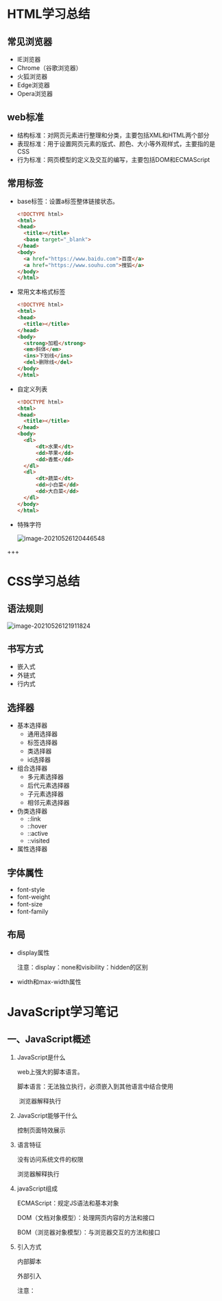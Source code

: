 # HTML学习总结

## 常见浏览器

* IE浏览器
* Chrome（谷歌浏览器）
* 火狐浏览器
* Edge浏览器
* Opera浏览器

## web标准

* 结构标准：对网页元素进行整理和分类，主要包括XML和HTML两个部分
* 表现标准：用于设置网页元素的版式、颜色、大小等外观样式，主要指的是CSS
* 行为标准：网页模型的定义及交互的编写，主要包括DOM和ECMAScript

## 常用标签

* base标签：设置a标签整体链接状态。

  ~~~html
  <!DOCTYPE html>
  <html>
  <head>
  	<title></title>
  	<base target="_blank">
  </head>
  <body>
  	<a href="https://www.baidu.com">百度</a>
  	<a href="https://www.souhu.com">搜狐</a>
  </body>
  </html>
  ~~~

* 常用文本格式标签

  ~~~html
  <!DOCTYPE html>
  <html>
  <head>
  	<title></title>
  </head>
  <body>
  	<strong>加粗</strong>
  	<em>斜体</em>
  	<ins>下划线</ins>
  	<del>删除线</del>
  </body>
  </html>
  ~~~

* 自定义列表

  ~~~html
  <!DOCTYPE html>
  <html>
  <head>
  	<title></title>
  </head>
  <body>
  	<dl>
  		<dt>水果</dt>
  		<dd>苹果</dd>
  		<dd>香蕉</dd>
  	</dl>
  	<dl>
  		<dt>蔬菜</dt>
  		<dd>小白菜</dd>
  		<dd>大白菜</dd>
  	</dl>
  </body>
  </html>
  ~~~

* 特殊字符

  ![image-20210526120446548](https://cdn.jsdelivr.net/gh/whyme-chen/Image/imgimage-20210526120446548.png)

+++

# CSS学习总结

## 语法规则

![image-20210526121911824](https://cdn.jsdelivr.net/gh/whyme-chen/Image/imgimage-20210526121911824.png)

## 书写方式

* 嵌入式
* 外链式
* 行内式

## 选择器

* 基本选择器
  * 通用选择器
  * 标签选择器
  * 类选择器
  * id选择器
* 组合选择器
  * 多元素选择器
  * 后代元素选择器
  * 子元素选择器
  * 相邻元素选择器
* 伪类选择器
  * ::link
  * ::hover
  * ::active
  * ::visited
* 属性选择器

## 字体属性

* font-style
* font-weight
* font-size
* font-family

## 布局

* display属性

  注意：display：none和visibility：hidden的区别

* width和max-width属性





# JavaScript学习笔记



## 一、JavaScript概述

1. JavaScript是什么

   web上强大的脚本语言。

   脚本语言：无法独立执行，必须嵌入到其他语言中结合使用

   ​					浏览器解释执行

2. JavaScript能够干什么

   控制页面特效展示

3. 语言特征

   没有访问系统文件的权限

   浏览器解释执行

4. javaScript组成

   ECMAScript：规定JS语法和基本对象

   DOM（文档对象模型）：处理网页内容的方法和接口

   BOM（浏览器对象模型）：与浏览器交互的方法和接口

5. 引入方式

   内部脚本

   外部引入

   注意：<script>标签中使用了src属性，则不能在标签内部不能写代码

+++

### javaScript显示数据

~~~ 
1.使用window.alert()弹出警告框
2.使用document.write()方法将内容写到HTML文档中
3.使用innerHTML写入到HTML元素
4.使用console.log()写入到浏览器控制台
~~~

## 二、基本语法

### 字面量

​	编程语言中，一般将固定值称为字面量。包括数字（Number）字面量，字符串（String）字面量，表达式字面量，数组（Array）字面量，对象（Object）字面量，函数（Function）字面量。

+++

### 变量

1. 变量的声明

   var 变量名;
   
   注意：变量是名称，字面量是值。

+++



### 基本数据类型

* string
* boolean
* number
* null
* undefined

注意：undefined==null（null和undefined的值相等，但类型不等）

### 引用数据类型

* 对象（Object）
* 数组（Array）
* 函数（Function）

### 运算符

* 比较运算符

  === 全等（值和类型都进行比较）

  == 等于（只比较值）

+ 逻辑运算符号

+++

### 字符串

~~~ javascript
//常用属性和方法
1.length 字符串长度
2.indexOf() 返回字符串中指定文本首次出现的索引位置
3.lastIndexOf() 方法返回指定文本在字符串中最后一次出现的索引
4.search() 方法搜索特定值的字符串，并返回匹配的位置：
5.slice() 提取字符串的某个部分并在新字符串中返回被提取的部分。
6.substring() 类似于 slice()，不同之处在于 substring() 无法接受负的索引。
7.substr() 类似于 slice()。不同之处在于第二个参数规定被提取部分的长度。
8.replace() 方法用另一个值替换在字符串中指定的值：默认地，replace() 只替换首个匹配：
9.toUpperCase() 把字符串转换为大写：
10.toLowerCase() 把字符串转换为小写：
11.concat() 连接两个或多个字符串：
12.trim() 方法删除字符串两端的空白符：
13.charAt() 方法返回字符串中指定下标（位置）的字符串：
14.charCodeAt() 方法返回字符串中指定索引的字符 unicode 编码：
15.split() 将字符串转换为数组：
~~~

### 数组对象

1. JS数组特性
   * 数组中每一个成员没有类型限制，
   * 数组的长度可以自动修改

2. JS数组的四种创建方式

~~~ javascript
//方式一
var arr=[1,2,3];
//方式二
var arr=new Array();//数组长度默认为0
//方式三
var arr=new Array(4);//指定数组长度
//方式四
var arr=new Array(1,2);//数组元素是1,2
~~~

3. JS数组的常用属性/方法
   * length 数组长度
   * join() 将所有数组元素以指定分隔符进行连接
   * pop() 删除并返回数组的最后一个元素
   * push() 向数组的末尾添加一个或更多元素，并返回新长度
   * reverse() 颠倒数组中元素的顺序

### 全局函数

1. eval()函数：可以把传入的字符串，作为JavaScript的脚本代码进行执行，以此达到扩展程序功能的效果。

   注意：只能传递基本数据类型的字符串

2. encodeURI():把字符串编码为URL

   decodeURI():解码

   URI：统一资源标识符

   URL：统一资源定位器

### 自定义函数

~~~ javascript
//函数定义
方式一：
function fun(约束列表){
    函数体
}

注意：
* javaScript无需定义返回值类型
* 参数的定义无需使用var关键字，否则报错
* 函数体中return可以写也可以不写，具体按要求使用
* javaScript中不存在方法重载

//函数表达式
var x = function (a, b) {return a * b};
var z = x(4, 3);

注意：
函数提升，但是使用表达式定义的函数不会被提升。

//箭头函数
// ES5
var x = function(x, y) {
  return x * y;
}

// ES6
const x = (x, y) => x * y;
箭头函数没有自己的 this。它们不适合定义对象方法。
箭头函数未被提升。它们必须在使用前进行定义。
使用 const 比使用 var 更安全，因为函数表达式始终是常量值。
~~~

### 自定义对象

1. 格式

~~~ javascript
//function构造函数
function 对象名(){
    
}
~~~

2. 对象直接量

   ~~~ javascript
   var 对象名={属性1:属性值1,属性2:属性值2}
   ~~~

### 正则对象

1. RegEXp对象

   直接量方式创建(开发中常用)

   ``` javascript
   var reg=/^表达式$/;
   ```

2. 常用方法

   test


### 正则表达式（Regular Expression）

1. 正则表达式是由一个字符序列形成的搜索模式。

2. 两个常用字符串方法：

   * search（）

   * replace（）

3. 正则表达式修饰符

   | 修饰符 | 描述                 |
   | ------ | -------------------- |
   | i      | 执行大小写不敏感匹配 |
   | g      | 执行全局匹配         |
   | m      | 执行多行匹配         |

4. 正则表达式模式

   * 方括号用于查找某个范围内的字符，例如[abc],[0-9],(x|y)查找任何以|分隔的选项
   * 元字符：拥有特殊含义的字符

   | 元字符 | 描述         |
   | ------ | ------------ |
   | \d     | 查找数字     |
   | \s     | 查找空白字符 |
   | \b     | 匹配单词边界 |
   | \uxxxx |              |

   

## 三、BOM对象

### 1. 概念：Browser Object Model（浏览器对象模型）

### 2. 组成

* **窗口对象（window）**
* **历史记录对象（history）**
* **地址栏对象（location）**
* 显示器屏幕（screen）
* 浏览器对象（navigator）

### 3. Window对象

* 特点：
  * Window对象不需要创建可以直接使用
  * Window对象可以省略
* 属性：
  * 获取其他BOM对象
    * history
    * location
    * Navigator
    * Screen
  * 获取DOM对象
    * document
* 方法：
  * 与弹出框有关的方法
    * alert（）显示带有一段消息和一个确认按钮的警告框
    * confirm（）显示带有一段消息以及确认按钮和取消按钮的对话框
    * prompt（）显示可提示用户输入的对话框
  * 与打开关闭有关的方法
    * close（）关闭浏览器窗口
    * open（）打开一个新窗口
  * 与定时器有关的方法
    * setTimeOut（）在指定的毫秒数后调用函数或计算表达式
    * clearTimeOut（）取消由setTimeOut设置的timeout
    * setInterval（）按照指定的周期（以毫秒数计）来调用函数或计算表达式
    * cleatInterval（）取消由setInterval（）设置的timeout
* 案例：轮播图

~~~ 
<!DOCTYPE html>
<html lang="en">
<head>
    <meta charset="UTF-8">
    <title>轮播图</title>
</head>
<body>
    <img src="../image02/QQ图片（修改后5）.jpg" width="100%" height="100%" id="image" alt="图片加载失败">
    <script>
        var i=1;
        function change() {
            i++;
            if (i>15){
                i=1;
            }
            document.getElementById("image").src = "../image02/QQ图片（修改后"+i+"）.jpg";
        }
        setInterval("change()",2000);

    </script>
</body>
</html>
~~~

### 4. location对象

* 获取：Window.location

* 方法
  * reload（）：重新加载当前文档、刷新
* 属性
  * href：设置或返回完整的URL
* 案例：自动跳转

~~~ 
<!DOCTYPE html>
<html lang="en">
<head>
    <meta charset="UTF-8">
    <title>自动跳转</title>
</head>
<body>
    <p id="p"></p>
    <script>
        var second=5;
        function trap() {
            document.getElementById('p').innerHTML=second+"秒后自动跳转";
            second--;
            if (second==0){
                window.location.href="https://www.baidu.com";
            }
        }
        window.setInterval("trap()",1000);
    </script>
</body>
</html>
~~~



## 四、DOM对象

DOM是将标记型文档中所有内容（标签、文本、属性）都封装成对象，通过操作对象的属性或方法，来达到操作或改变HTML展示效果的目的。

操作Element对象：

* 修改属性值
* 修改标签体内容

### DOM树

* 每个标签会被加载成DOM树上的一个元素节点对象
* 每个标签的属性会被加载成DOM树上的一个属性节点对象
* 每个标签的内容体会被加载成DOM树上的一个文本结点对象
* 整个DOM树，是一个文档结点对象，即DOM对象
* 一个HTML文档加载到内存中就会形成一个DOM对象

DOM树的特点：

### 获取元素对象的四种方式

* getElementByld（）//通过元素ID获取对应元素对象
* getElementsByName（）//通过元素的name属性获取符合要求的所有元素
* getElementsByTagName（）//通过元素的元素名属性获取符合要求的所有元素
* getElementsByClassName（）//通过元素的class属性获取符合要求的所有元素

### 元素对象常见属性

* value
* className
* checked
* innerHTML

## 五、JS事件

1. JS事件是什么

   通常鼠标或热键的动作我们称之为事件（Event）

2. JS事件驱动机制

* 事件源：专门产生事件的组件
* 事件：由事件源产生的动作或事件
* 监听器：专门处理事件源所产生的事件
* 注册/绑定监听器

3. **常见的JS事件**

* 点击事件（onclick）

* 焦点事件

  焦点：即整个页面的注意力

  默认一个正常页面最多仅有一个焦点

  * 获取焦点事件（onfocus）
  * 失去焦点事件（onblur）

* 域内容改变事件（onchange）

* 加载完毕事件（onload）

* 表单提交事件（onsubmit）

  注意：onsubmit用于表单的校验

  ​			true 允许表单提交

  ​			false 阻止表单提交

* 键位弹起事件（onkeyup）

* 常用鼠标事件

  * 鼠标移入事件（onmouseover）
  * 鼠标移出事件（onmouseout）

+++

| 事件        | 描述                         |
| :---------- | :--------------------------- |
| onchange    | HTML 元素已被改变            |
| onclick     | 用户点击了 HTML 元素         |
| onmouseover | 用户把鼠标移动到 HTML 元素上 |
| onmouseout  | 用户把鼠标移开 HTML 元素     |
| onkeydown   | 用户按下键盘按键             |
| onload      | 浏览器已经完成页面加载       |

4. 元素事件句柄绑定
5. DOM绑定方式





## 六、BootStrap

### bootstrap概述

bootstrap是基于HTML、CSS、javaScript的前端框架。

该框架已经预定好了一套CSS样式和样式对应的JS代码。

作用：

* 使得web开发更加便捷、高校
* 支持响应式开发，解决了移动互联网前端开发问题

### 什么是响应式布局

响应式布局：一个网站的展示能够兼容多个终端

### 环境搭建

### 布局容器

任意元素是用来布局容器样式，都会成为一个布局容器，建议使用div作为布局容器。

| .container       | 类用于固定宽度并支持响应式布局的容器 |
| ---------------- | ------------------------------------ |
| .container-fluid | 类用于100%宽度，占据全部视口的容器   |



# jQuery学习笔记

## 一、简介

1. jQuery是一个轻量级的JavaScript库。
2. jQuery库的特性：
   - HTML 元素选取
   - HTML 元素操作
   - CSS 操作
   - HTML 事件函数
   - JavaScript 特效和动画
   - HTML DOM 遍历和修改
   - AJAX
   - Utilities
3. 向页面添加jQuery库

~~~ html
<head>
    <script type="text/javascript" src="jquery.js"></script>
</head>
<！--注意：<script>标签应该位于<head>部分-->
~~~

4. JQuery安装

   **下载JQuery**

   **使用 Google 的 CDN**

   ```
   <head>
   <script type="text/javascript" src="http://ajax.googleapis.com/ajax/libs
   /jquery/1.4.0/jquery.min.js"></script>
   </head>
   ```

   **使用 Microsoft 的 CDN**

   ```
   <head>
   <script type="text/javascript" src="http://ajax.microsoft.com/ajax/jquery
   /jquery-1.4.min.js"></script>
   </head>
   ```

5. 基础语法

   $(selector).action( )

   * 美元符号$定义jQuery
   * 选择器selector “查询”和“查找”HTML元素
   * jQuery的action（）执行对元素的操作

   ~~~html
   <!DOCTYPE html>
   <html>
   	<head>
   		<meta charset="utf-8" />
   		<title></title>
   		<script src="js/jquery-2.1.1.min.js" type="text/javascript" charset="utf-8"></script>
   		<style type="text/css">
   			p{
   				background-color: red;
   			}
   		</style>
   	</head>
   	<body>
   		<p>哈哈</p>
   		<p>呵呵</p>
           
     		<script>
           	$(document).ready(function(){
   				alert("文档加载完毕");
   				$("p").click(function(){
   					$(this).hide();
   				});
   			});
          	</script>
   	</body>
   </html>
   
   ~~~

## 二、选择器

### 1. 基础选择器

